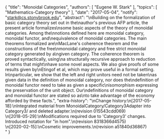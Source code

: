 {
    "title": "Monoidal Categories",
    "authors": [
        "Eugene W. Stark"
    ],
    "topics": [
        "Mathematics-Category theory"
    ],
    "date": "2017-05-04",
    "notify": "stark@cs.stonybrook.edu",
    "abstract": "\nBuilding on the formalization of basic category theory set out in the\nauthor's previous AFP article, the present article formalizes\nsome basic aspects of the theory of monoidal categories. Among the\nnotions defined here are monoidal category, monoidal functor, and\nequivalence of monoidal categories. The main theorems formalized are\nMacLane's coherence theorem and the constructions of the free\nmonoidal category and free strict monoidal category generated by a\ngiven category.  The coherence theorem is proved syntactically, using\na structurally recursive approach to reduction of terms that might\nhave some novel aspects. We also give proofs of some results given by\nEtingof et al, which may prove useful in a formal setting. In\nparticular, we show that the left and right unitors need not be taken\nas given data in the definition of monoidal category, nor does the\ndefinition of monoidal functor need to take as given a specific\nisomorphism expressing the preservation of the unit object. Our\ndefinitions of monoidal category and monoidal functor are stated so as\nto take advantage of the economy afforded by these facts.",
    "extra-history": "\nChange history:\n[2017-05-18]:\nIntegrated material from MonoidalCategory/Category3Adapter into Category3/ and deleted adapter.\n(revision 015543cdd069)<br>\n[2018-05-29]:\nModifications required due to 'Category3' changes.  Introduced notation for \"in hom\".\n(revision 8318366d4575)<br>\n[2020-02-15]:\nCosmetic improvements.\n(revision a51840d36867)<br>"
}